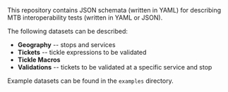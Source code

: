 This repository contains JSON schemata (written in YAML) for describing MTB interoperability tests (written in YAML or JSON).

The following datasets can be described:

- **Geography** -- stops and services
- **Tickets** -- tickle expressions to be validated
- **Tickle Macros**
- **Validations** -- tickets to be validated at a specific service and stop

Example datasets can be found in the `examples` directory.
